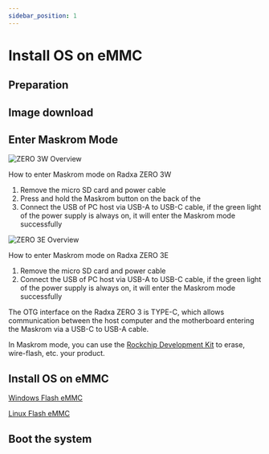 ```yaml
---
sidebar_position: 1
---
```


# Install OS on eMMC

## Preparation

## Image download

## Enter Maskrom Mode

<Tabs queryString="maskrom">
<TabItem value="ZERO 3W">

![ZERO 3W Overview](/img/zero/zero3/radxa_zero_3w.webp)

How to enter Maskrom mode on Radxa ZERO 3W

1. Remove the micro SD card and power cable
2. Press and hold the Maskrom button on the back of the
3. Connect the USB of PC host via USB-A to USB-C cable, if the green light of the power supply is always on, it will enter the Maskrom mode successfully

</TabItem>
<TabItem value="ZERO 3E">

![ZERO 3E Overview](/img/zero/zero3/radxa_zero_3e.webp)

How to enter Maskrom mode on Radxa ZERO 3E

1. Remove the micro SD card and power cable
2. Connect the USB of PC host via USB-A to USB-C cable, if the green light of the power supply is always on, it will enter the Maskrom mode successfully

</TabItem>
</Tabs>

The OTG interface on the Radxa ZERO 3 is TYPE-C, which allows communication between the host computer and the motherboard entering the Maskrom via a USB-C to USB-A cable.

In Maskrom mode, you can use the [Rockchip Development Kit](/general-tutorial/rksdk) to erase, wire-flash, etc. your product.

## Install OS on eMMC

[Windows Flash eMMC](/general-tutorial/rksdk/rkdevtool.md)

[Linux Flash eMMC](/general-tutorial/rksdk/rkdeveloptool.md)

## Boot the system

